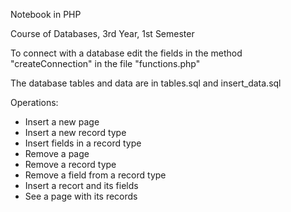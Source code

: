 
Notebook in PHP

Course of Databases, 3rd Year, 1st Semester

To connect with a database edit the fields in the method "createConnection" in the file "functions.php"

The database tables and data are in tables.sql and insert_data.sql



Operations:

- Insert a new page
- Insert a new record type
- Insert fields in a record type
- Remove a page
- Remove a record type
- Remove a field from a record type
- Insert a recort and its fields
- See a page with its records
